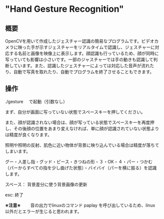 # "Hand Gesture Recognition"
## 概要
OpenCVを用いて作成したジェスチャー認識の簡易なプログラムです。ビデオカメラに映った手が示すジェスチャーをリアルタイムで認識し、ジェスチャーに対応する名前と画像を映像上に表示します。顔認識も行っているため、顔が同時に写っていても影響は小さいです。一部のジャスチャーでは手の動きも認識して判断しています。また、認識したジェスチャーによっては対応した音声が流れたり、自動で写真を取れたり、自動でプログラムを終了させることもできます。

## 操作　
./gesture 　で起動（引数なし）

まず、自分が画面に写っていない状態でスペースキーを押してください。

また、顔が認識されない場合は、顔が写っている状態でスペースキーを再度押し、その後顔の位置をあまり変えなければ、単に顔が認識されていない状態よりは精度が良くなります。

照明や照明の反射、肌色に近い物体が背景に映り込んでいる場合は精度が落ちてしまいます。

グー・人差し指・グッド・ピース・きつねの形・３・OK・４・パー・つかむ（パーからすべての指を少し曲げた状態）・バイバイ（パーを横に振る）を認識します。
 
スペース： 背景差分に使う背景画像の更新

esc: 終了

__※注意※__　　
音の出力でlinuxのコマンド paplay を呼び出しているため、linux以外だとエラーが生じると思われます。　　
